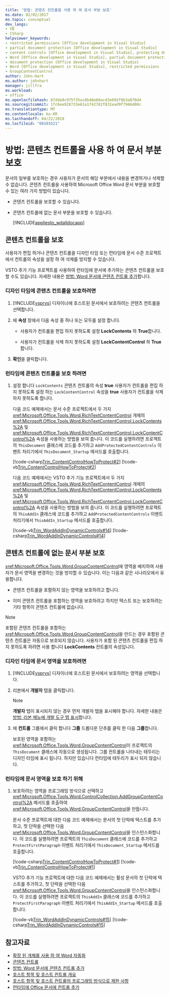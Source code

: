 ```yaml
---
title: '방법: 콘텐츠 컨트롤을 사용 하 여 문서 부분 보호'
ms.date: 02/02/2017
ms.topic: conceptual
dev_langs:
- VB
- CSharp
helpviewer_keywords:
- restricted permissions [Office development in Visual Studio]
- partial document protection [Office development in Visual Studio]
- content controls [Office development in Visual Studio], protecting documents
- Word [Office development in Visual Studio], partial document protection
- document protection [Office development in Visual Studio]
- Word [Office development in Visual Studio], restricted permissions
- GroupContentControl
author: John-Hart
ms.author: johnhart
manager: jillfra
ms.workload:
- office
ms.openlocfilehash: 87dda9c975f35ac8b48e60acd3e692f9b3a070d4
ms.sourcegitcommit: 1fc6ee928733e61a1f42782f832ead9f7946d00c
ms.translationtype: MT
ms.contentlocale: ko-KR
ms.lasthandoff: 04/22/2019
ms.locfileid: "60103521"
---
```

# <a name="how-to-protect-parts-of-documents-by-using-content-controls"></a>방법: 콘텐츠 컨트롤을 사용 하 여 문서 부분 보호
  문서의 일부를 보호하는 경우 사용자가 문서의 해당 부분에서 내용을 변경하거나 삭제할 수 없습니다. 콘텐츠 컨트롤을 사용하여 Microsoft Office Word 문서 부분을 보호할 수 있는 여러 가지 방법이 있습니다.

- 콘텐츠 컨트롤을 보호할 수 있습니다.

- 콘텐츠 컨트롤에 없는 문서 부분을 보호할 수 있습니다.

  [!INCLUDE[appliesto_wdalldocapp](../vsto/includes/appliesto-wdalldocapp-md.md)]

## <a name="EditDeleteControl"></a> 콘텐츠 컨트롤을 보호
 사용자가 편집 하거나 콘텐츠 컨트롤을 디자인 타임 또는 런타임에 문서 수준 프로젝트에서 컨트롤의 속성을 설정 하 여 삭제를 방지할 수 있습니다.

 VSTO 추가 기능 프로젝트를 사용하여 런타임에 문서에 추가하는 콘텐츠 컨트롤을 보호할 수도 있습니다. 자세한 내용은 [방법: Word 문서에 콘텐츠 컨트롤 추가](../vsto/how-to-add-content-controls-to-word-documents.md)합니다.

### <a name="to-protect-a-content-control-at-design-time"></a>디자인 타임에 콘텐츠 컨트롤을 보호하려면

1. [!INCLUDE[vsprvs](../sharepoint/includes/vsprvs-md.md)] 디자이너에 호스트된 문서에서 보호하려는 콘텐츠 컨트롤을 선택합니다.

2. 에 **속성** 창에서 다음 속성 중 하나 또는 모두를 설정 합니다.

    - 사용자가 컨트롤을 편집 하지 못하도록 설정 **LockContents** 하 **True**합니다.

    - 사용자가 컨트롤을 삭제 하지 못하도록 설정 **LockContentControl** 하 **True**합니다.

3. **확인**을 클릭합니다.

### <a name="to-protect-a-content-control-at-runtime"></a>런타임에 콘텐츠 컨트롤을 보호 하려면

1. 설정 합니다 `LockContents` 콘텐츠 컨트롤의 속성 **true** 사용자가 컨트롤을 편집 하지 못하도록 설정 하는 `LockContentControl` 속성을 **true** 사용자가 컨트롤을 삭제 하지 못하도록 합니다.

     다음 코드 예제에서는 문서 수준 프로젝트에서 두 가지 <xref:Microsoft.Office.Tools.Word.RichTextContentControl> 개체의 <xref:Microsoft.Office.Tools.Word.RichTextContentControl.LockContents%2A> 및 <xref:Microsoft.Office.Tools.Word.RichTextContentControl.LockContentControl%2A> 속성을 사용하는 방법을 보여 줍니다. 이 코드를 실행하려면 프로젝트의 `ThisDocument` 클래스에 코드를 추가하고 `AddProtectedContentControls` 이벤트 처리기에서 `ThisDocument_Startup` 메서드를 호출합니다.

     [!code-csharp[Trin_ContentControlHowToProtect#2](../vsto/codesnippet/CSharp/Trin_ContentControlHowToProtect/ThisDocument.cs#2)]
     [!code-vb[Trin_ContentControlHowToProtect#2](../vsto/codesnippet/VisualBasic/Trin_ContentControlHowToProtect/ThisDocument.vb#2)]

     다음 코드 예제에서는 VSTO 추가 기능 프로젝트에서 두 가지 <xref:Microsoft.Office.Tools.Word.RichTextContentControl> 개체의 <xref:Microsoft.Office.Tools.Word.RichTextContentControl.LockContents%2A> 및 <xref:Microsoft.Office.Tools.Word.RichTextContentControl.LockContentControl%2A> 속성을 사용하는 방법을 보여 줍니다. 이 코드를 실행하려면 프로젝트의 `ThisAddIn` 클래스에 코드를 추가하고 `AddProtectedContentControls` 이벤트 처리기에서 `ThisAddIn_Startup` 메서드를 호출합니다.

     [!code-vb[Trin_WordAddInDynamicControls#14](../vsto/codesnippet/VisualBasic/trin_wordaddindynamiccontrols/ThisAddIn.vb#14)]
     [!code-csharp[Trin_WordAddInDynamicControls#14](../vsto/codesnippet/CSharp/Trin_WordAddInDynamicControls/ThisAddIn.cs#14)]

## <a name="protect-a-part-of-a-document-that-is-not-in-a-content-control"></a>콘텐츠 컨트롤에 없는 문서 부분 보호
 <xref:Microsoft.Office.Tools.Word.GroupContentControl>에 영역을 배치하여 사용자가 문서 영역을 변경하는 것을 방지할 수 있습니다. 이는 다음과 같은 시나리오에서 유용합니다.

- 콘텐츠 컨트롤을 포함하지 않는 영역을 보호하려고 합니다.

- 이미 콘텐츠 컨트롤을 포함하는 영역을 보호하려고 하지만 텍스트 또는 보호하려는 기타 항목이 콘텐츠 컨트롤에 없습니다.

> [!NOTE]
>  포함된 콘텐츠 컨트롤을 포함하는 <xref:Microsoft.Office.Tools.Word.GroupContentControl>을 만드는 경우 포함된 콘텐츠 컨트롤은 자동으로 보호되지 않습니다. 사용자가 포함 된 콘텐츠 컨트롤을 편집 하지 못하도록 하려면 사용 합니다 **LockContents** 컨트롤의 속성입니다.

### <a name="to-protect-an-area-of-a-document-at-design-time"></a>디자인 타임에 문서 영역을 보호하려면

1. [!INCLUDE[vsprvs](../sharepoint/includes/vsprvs-md.md)] 디자이너에 호스트된 문서에서 보호하려는 영역을 선택합니다.

2. 리본에서 **개발자** 탭을 클릭합니다.

    > [!NOTE]
    >  **개발자** 탭이 표시되지 않는 경우 먼저 개발자 탭을 표시해야 합니다. 자세한 내용은 [방법: 리본 메뉴에 개발 도구 탭 표시](../vsto/how-to-show-the-developer-tab-on-the-ribbon.md)합니다.

3. 에 **컨트롤** 그룹에서 클릭 합니다 **그룹** 드롭다운 단추를 클릭 한 다음 **그룹**합니다.

     보호된 영역을 포함하는 <xref:Microsoft.Office.Tools.Word.GroupContentControl>이 프로젝트의 `ThisDocument` 클래스에 자동으로 생성됩니다. 그룹 컨트롤을 나타내는 테두리는 디자인 타임에 표시 됩니다. 하지만 있습니다 런타임에 테두리가 표시 되지 않습니다.

### <a name="to-protect-an-area-of-a-document-at-runtime"></a>런타임에 문서 영역을 보호 하기 위해

1. 보호하려는 영역을 프로그래밍 방식으로 선택하고 <xref:Microsoft.Office.Tools.Word.ControlCollection.AddGroupContentControl%2A> 메서드를 호출하여 <xref:Microsoft.Office.Tools.Word.GroupContentControl>을 만듭니다.

     문서 수준 프로젝트에 대한 다음 코드 예제에서는 문서의 첫 단락에 텍스트를 추가하고, 첫 단락을 선택한 다음 <xref:Microsoft.Office.Tools.Word.GroupContentControl>을 인스턴스화합니다. 이 코드를 실행하려면 프로젝트의 `ThisDocument` 클래스에 코드를 추가하고 `ProtectFirstParagraph` 이벤트 처리기에서 `ThisDocument_Startup` 메서드를 호출합니다.

     [!code-csharp[Trin_ContentControlHowToProtect#1](../vsto/codesnippet/CSharp/Trin_ContentControlHowToProtect/ThisDocument.cs#1)]
     [!code-vb[Trin_ContentControlHowToProtect#1](../vsto/codesnippet/VisualBasic/Trin_ContentControlHowToProtect/ThisDocument.vb#1)]

     VSTO 추가 기능 프로젝트에 대한 다음 코드 예제에서는 활성 문서의 첫 단락에 텍스트를 추가하고, 첫 단락을 선택한 다음 <xref:Microsoft.Office.Tools.Word.GroupContentControl>을 인스턴스화합니다. 이 코드를 실행하려면 프로젝트의 `ThisAddIn` 클래스에 코드를 추가하고 `ProtectFirstParagraph` 이벤트 처리기에서 `ThisAddIn_Startup` 메서드를 호출합니다.

     [!code-vb[Trin_WordAddInDynamicControls#15](../vsto/codesnippet/VisualBasic/trin_wordaddindynamiccontrols/ThisAddIn.vb#15)]
     [!code-csharp[Trin_WordAddInDynamicControls#15](../vsto/codesnippet/CSharp/Trin_WordAddInDynamicControls/ThisAddIn.cs#15)]

## <a name="see-also"></a>참고자료
- [확장 된 개체를 사용 하 여 Word 자동화](../vsto/automating-word-by-using-extended-objects.md)
- [콘텐츠 컨트롤](../vsto/content-controls.md)
- [방법: Word 문서에 콘텐츠 컨트롤 추가](../vsto/how-to-add-content-controls-to-word-documents.md)
- [호스트 항목 및 호스트 컨트롤 개요](../vsto/host-items-and-host-controls-overview.md)
- [호스트 항목 및 호스트 컨트롤의 프로그래밍 방식으로 제한 사항](../vsto/programmatic-limitations-of-host-items-and-host-controls.md)
- [런타임에 Office 문서에 컨트롤 추가](../vsto/adding-controls-to-office-documents-at-run-time.md)
